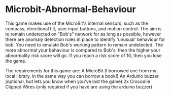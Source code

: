 # Microbit-Abnormal-Behaviour
This game makes use of the MicroBit's internal sensors, such as the compass, directional tilt, user input buttons, and motion control.   The aim is to remain undetected on "Bob's" network for as long as possible,  however there are anomaly detection rules in place to identify  'unusual' behaviour for bob. You need to emulate Bob's working pattern  to remain undetected. The more abnormal your behaviour is compared to Bob's, then the higher your abnormality risk score will go. If you reach a risk score of 10, then you lose the game. 

The requirements for this game are:
A MicroBit (I borrowed one from my local library, in the same way you can borrow a book!)
An Arduino buzzer (optional, but lets you know when you've lost the game)
2x Crocodile Clipped Wires (only required if you have are using the arduino buzzer)

